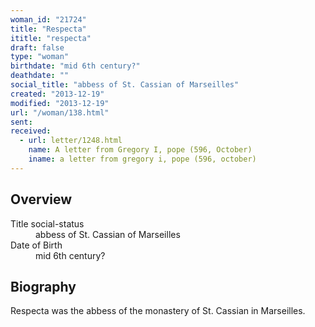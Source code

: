 ```yaml
---
woman_id: "21724"
title: "Respecta"
ititle: "respecta"
draft: false
type: "woman"
birthdate: "mid 6th century?"
deathdate: ""
social_title: "abbess of St. Cassian of Marseilles"
created: "2013-12-19"
modified: "2013-12-19"
url: "/woman/138.html"
sent:
received:
  - url: letter/1248.html
    name: A letter from Gregory I, pope (596, October)
    iname: a letter from gregory i, pope (596, october)
---
```

<h2 class="mt-4">Overview</h2><dt>Title social-status</dt><dd>abbess of St. Cassian of Marseilles</dd><dt>Date of Birth</dt><dd>mid 6th century?</dd><h2 class="mt-4">Biography</h2>Respecta was the abbess of the monastery of St. Cassian in Marseilles.